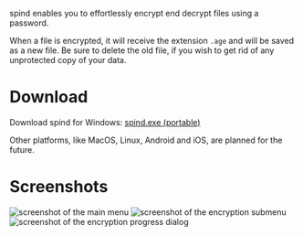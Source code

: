 spind enables you to effortlessly encrypt end decrypt files using a
password.

When a file is encrypted, it will receive the extension `.age` and will
be saved as a new file. Be sure to delete the old file, if you wish to
get rid of any unprotected copy of your data.

# Download
Download spind for Windows: [spind.exe (portable)](https://github.com/codesoap/spind/releases/download/v0.2.0/spind.exe)

Other platforms, like MacOS, Linux, Android and iOS, are planned for the
future.

# Screenshots
![screenshot of the main menu](https://github.com/codesoap/spind/releases/download/v0.2.0/dark_menu.png)
![screenshot of the encryption submenu](https://github.com/codesoap/spind/releases/download/v0.1.0/dark_encrypt.png)
![screenshot of the encryption progress dialog](https://github.com/codesoap/spind/releases/download/v0.1.0/dark_encrypt_progress.png)
